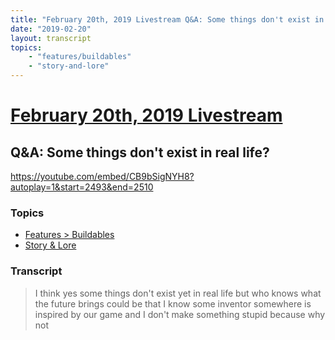 ```yaml
---
title: "February 20th, 2019 Livestream Q&A: Some things don't exist in real life?"
date: "2019-02-20"
layout: transcript
topics:
    - "features/buildables"
    - "story-and-lore"
---
```

# [February 20th, 2019 Livestream](../2019-02-20.md)
## Q&A: Some things don't exist in real life?
https://youtube.com/embed/CB9bSigNYH8?autoplay=1&start=2493&end=2510

### Topics
* [Features > Buildables](../topics/features/buildables.md)
* [Story & Lore](../topics/story-and-lore.md)

### Transcript

> I think yes some things don't exist yet in real life but who knows what the future brings could be that I know some inventor somewhere is inspired by our game and I don't make something stupid because why not
